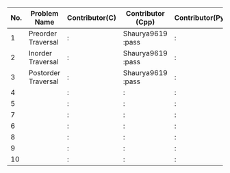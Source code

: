 
|No.| Problem Name          | Contributor(C) | Contributor (Cpp) | Contributor(Py) | Contributor(Java) |
|---|-----------------------|----------------|-------------------|-----------------|-------------------|  
| 1 |Preorder Traversal     |        :       |Shaurya9619 :pass  |        :        |Shaurya9619 :pass  |
| 2 |Inorder Traversal      |        :       |Shaurya9619 :pass  |        :        |Shaurya9619 :pass  |
| 3 |Postorder Traversal    |        :       |Shaurya9619 :pass  |        :        |Shaurya9619 :pass  |
| 4 |                       |        :       |          :        |        :        |        :          |
| 5 |                       |        :       |          :        |        :        |        :          |
| 7 |                       |        :       |          :        |        :        |        :          |
| 6 |                       |        :       |          :        |        :        |        :          |
| 8 |                       |        :       |          :        |        :        |        :          |
| 9 |                       |        :       |          :        |        :        |        :          |
| 10|                       |        :       |          :        |        :        |        :          |

